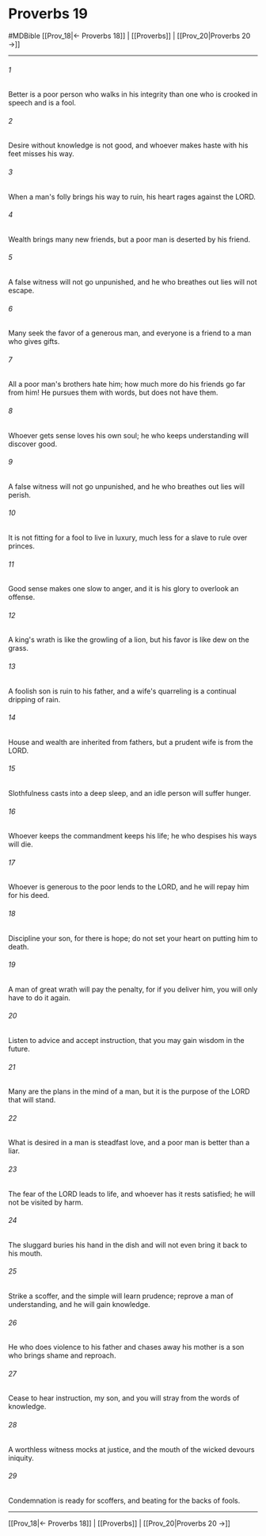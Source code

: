 # Proverbs 19
#MDBible
[[Prov_18|← Proverbs 18]] | [[Proverbs]] | [[Prov_20|Proverbs 20 →]]

***

###### 1 
Better is a poor person who walks in his integrity than one who is crooked in speech and is a fool. 

###### 2 
Desire without knowledge is not good, and whoever makes haste with his feet misses his way. 

###### 3 
When a man's folly brings his way to ruin, his heart rages against the LORD. 

###### 4 
Wealth brings many new friends, but a poor man is deserted by his friend. 

###### 5 
A false witness will not go unpunished, and he who breathes out lies will not escape. 

###### 6 
Many seek the favor of a generous man, and everyone is a friend to a man who gives gifts. 

###### 7 
All a poor man's brothers hate him; how much more do his friends go far from him! He pursues them with words, but does not have them. 

###### 8 
Whoever gets sense loves his own soul; he who keeps understanding will discover good. 

###### 9 
A false witness will not go unpunished, and he who breathes out lies will perish. 

###### 10 
It is not fitting for a fool to live in luxury, much less for a slave to rule over princes. 

###### 11 
Good sense makes one slow to anger, and it is his glory to overlook an offense. 

###### 12 
A king's wrath is like the growling of a lion, but his favor is like dew on the grass. 

###### 13 
A foolish son is ruin to his father, and a wife's quarreling is a continual dripping of rain. 

###### 14 
House and wealth are inherited from fathers, but a prudent wife is from the LORD. 

###### 15 
Slothfulness casts into a deep sleep, and an idle person will suffer hunger. 

###### 16 
Whoever keeps the commandment keeps his life; he who despises his ways will die. 

###### 17 
Whoever is generous to the poor lends to the LORD, and he will repay him for his deed. 

###### 18 
Discipline your son, for there is hope; do not set your heart on putting him to death. 

###### 19 
A man of great wrath will pay the penalty, for if you deliver him, you will only have to do it again. 

###### 20 
Listen to advice and accept instruction, that you may gain wisdom in the future. 

###### 21 
Many are the plans in the mind of a man, but it is the purpose of the LORD that will stand. 

###### 22 
What is desired in a man is steadfast love, and a poor man is better than a liar. 

###### 23 
The fear of the LORD leads to life, and whoever has it rests satisfied; he will not be visited by harm. 

###### 24 
The sluggard buries his hand in the dish and will not even bring it back to his mouth. 

###### 25 
Strike a scoffer, and the simple will learn prudence; reprove a man of understanding, and he will gain knowledge. 

###### 26 
He who does violence to his father and chases away his mother is a son who brings shame and reproach. 

###### 27 
Cease to hear instruction, my son, and you will stray from the words of knowledge. 

###### 28 
A worthless witness mocks at justice, and the mouth of the wicked devours iniquity. 

###### 29 
Condemnation is ready for scoffers, and beating for the backs of fools. 

***

[[Prov_18|← Proverbs 18]] | [[Proverbs]] | [[Prov_20|Proverbs 20 →]]
